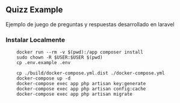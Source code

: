 
## Quizz Example

Ejemplo de juego de preguntas y respuestas desarrollado en laravel

### Instalar Localmente
```shell
    docker run --rm -v $(pwd):/app composer install
    sudo chown -R $USER:$USER $(pwd)
    cp .env.example .env

    cp ./build/docker-compose.yml.dist ./docker-compose.yml
    docker-compose up -d
    docker-compose exec app php artisan key:generate
    docker-compose exec app php artisan config:cache
    docker-compose exec app php artisan migrate
```
